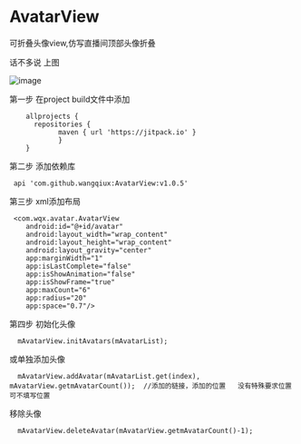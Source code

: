 # AvatarView
可折叠头像view,仿写直播间顶部头像折叠

话不多说  上图

![image](https://user-images.githubusercontent.com/39547430/142557702-42322844-8957-48dc-87cf-df13bc7c7d54.png)




 第一步 在project build文件中添加

        allprojects {
          repositories {
                maven { url 'https://jitpack.io' }
                }
        }
 第二步 添加依赖库
  
     api 'com.github.wangqiux:AvatarView:v1.0.5'
   
 第三步 xml添加布局
  
     <com.wqx.avatar.AvatarView
        android:id="@+id/avatar"
        android:layout_width="wrap_content"
        android:layout_height="wrap_content"
        android:layout_gravity="center"
        app:marginWidth="1"
        app:isLastComplete="false"
        app:isShowAnimation="false"
        app:isShowFrame="true"
        app:maxCount="6"
        app:radius="20"
        app:space="0.7"/>
	
	
 第四步  初始化头像
 
      mAvatarView.initAvatars(mAvatarList); 
    
 或单独添加头像
 
      mAvatarView.addAvatar(mAvatarList.get(index), mAvatarView.getmAvatarCount());  //添加的链接，添加的位置   没有特殊要求位置  可不填写位置
    
 移除头像
 
      mAvatarView.deleteAvatar(mAvatarView.getmAvatarCount()-1);

